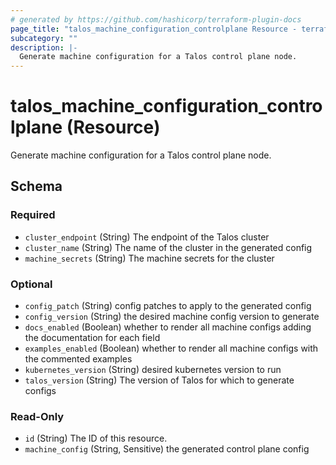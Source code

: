 ```yaml
---
# generated by https://github.com/hashicorp/terraform-plugin-docs
page_title: "talos_machine_configuration_controlplane Resource - terraform-provider-talos"
subcategory: ""
description: |-
  Generate machine configuration for a Talos control plane node.
---
```


# talos_machine_configuration_controlplane (Resource)

Generate machine configuration for a Talos control plane node.



<!-- schema generated by tfplugindocs -->
## Schema

### Required

- `cluster_endpoint` (String) The endpoint of the Talos cluster
- `cluster_name` (String) The name of the cluster in the generated config
- `machine_secrets` (String) The machine secrets for the cluster

### Optional

- `config_patch` (String) config patches to apply to the generated config
- `config_version` (String) the desired machine config version to generate
- `docs_enabled` (Boolean) whether to render all machine configs adding the documentation for each field
- `examples_enabled` (Boolean) whether to render all machine configs with the commented examples
- `kubernetes_version` (String) desired kubernetes version to run
- `talos_version` (String) The version of Talos for which to generate configs

### Read-Only

- `id` (String) The ID of this resource.
- `machine_config` (String, Sensitive) the generated control plane config


